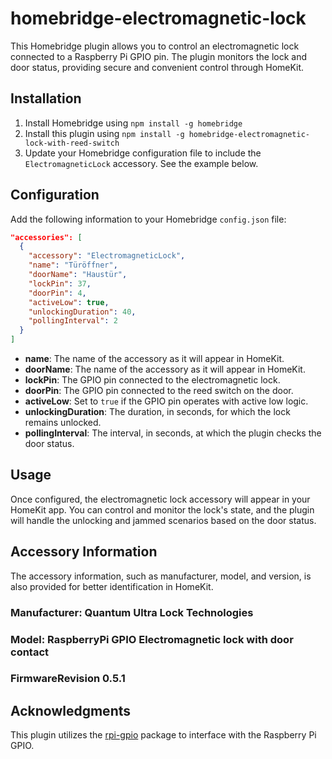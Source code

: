 # homebridge-electromagnetic-lock

This Homebridge plugin allows you to control an electromagnetic lock connected to a Raspberry Pi GPIO pin. The plugin monitors the lock and door status, providing secure and convenient control through HomeKit.

## Installation

1. Install Homebridge using `npm install -g homebridge`
2. Install this plugin using `npm install -g homebridge-electromagnetic-lock-with-reed-switch`
3. Update your Homebridge configuration file to include the `ElectromagneticLock` accessory. See the example below.

## Configuration

Add the following information to your Homebridge `config.json` file:

```json
"accessories": [
  {
    "accessory": "ElectromagneticLock",
    "name": "Türöffner",
    "doorName": "Haustür",
    "lockPin": 37,
    "doorPin": 4,
    "activeLow": true,
    "unlockingDuration": 40,
    "pollingInterval": 2
  }
]
```
- **name**: The name of the accessory as it will appear in HomeKit.
- **doorName**: The name of the accessory as it will appear in HomeKit.
- **lockPin**: The GPIO pin connected to the electromagnetic lock.
- **doorPin**: The GPIO pin connected to the reed switch on the door.
- **activeLow**: Set to `true` if the GPIO pin operates with active low logic.
- **unlockingDuration**: The duration, in seconds, for which the lock remains unlocked.
- **pollingInterval**: The interval, in seconds, at which the plugin checks the door status.

## Usage

Once configured, the electromagnetic lock accessory will appear in your HomeKit app. You can control and monitor the lock's state, and the plugin will handle the unlocking and jammed scenarios based on the door status.

## Accessory Information

The accessory information, such as manufacturer, model, and version, is also provided for better identification in HomeKit.

### Manufacturer: Quantum Ultra Lock Technologies
### Model: RaspberryPi GPIO Electromagnetic lock with door contact
### FirmwareRevision 0.5.1

## Acknowledgments

This plugin utilizes the [rpi-gpio](https://www.npmjs.com/package/rpi-gpio) package to interface with the Raspberry Pi GPIO.
